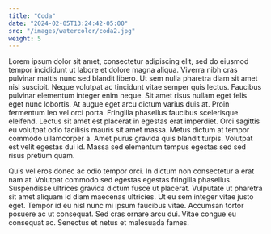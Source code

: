 ```yaml
---
title: "Coda"
date: "2024-02-05T13:24:42-05:00"
src: "/images/watercolor/coda2.jpg"
weight: 5
---
```


Lorem ipsum dolor sit amet, consectetur adipiscing elit, sed do eiusmod tempor incididunt ut labore et dolore magna aliqua. Viverra nibh cras pulvinar mattis nunc sed blandit libero. Ut sem nulla pharetra diam sit amet nisl suscipit. Neque volutpat ac tincidunt vitae semper quis lectus. Faucibus pulvinar elementum integer enim neque. Sit amet risus nullam eget felis eget nunc lobortis. At augue eget arcu dictum varius duis at. Proin fermentum leo vel orci porta. Fringilla phasellus faucibus scelerisque eleifend. Lectus sit amet est placerat in egestas erat imperdiet. Orci sagittis eu volutpat odio facilisis mauris sit amet massa. Metus dictum at tempor commodo ullamcorper a. Amet purus gravida quis blandit turpis. Volutpat est velit egestas dui id. Massa sed elementum tempus egestas sed sed risus pretium quam.

Quis vel eros donec ac odio tempor orci. In dictum non consectetur a erat nam at. Volutpat commodo sed egestas egestas fringilla phasellus. Suspendisse ultrices gravida dictum fusce ut placerat. Vulputate ut pharetra sit amet aliquam id diam maecenas ultricies. Ut eu sem integer vitae justo eget. Tempor id eu nisl nunc mi ipsum faucibus vitae. Accumsan tortor posuere ac ut consequat. Sed cras ornare arcu dui. Vitae congue eu consequat ac. Senectus et netus et malesuada fames.
